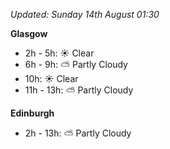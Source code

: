 *Updated: Sunday 14th August 01:30*

**Glasgow**

* 2h - 5h: :sunny: Clear
* 6h - 9h: :partly_sunny: Partly Cloudy
* 10h: :sunny: Clear
* 11h - 13h: :partly_sunny: Partly Cloudy

**Edinburgh**

* 2h - 13h: :partly_sunny: Partly Cloudy
